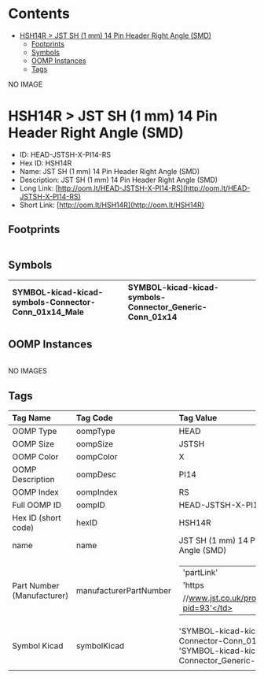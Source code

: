 



Contents
========

* [HSH14R > JST SH (1 mm) 14 Pin Header Right Angle (SMD)](#hsh14r--jst-sh-1-mm-14-pin-header-right-angle-smd)
	* [Footprints](#footprints)
	* [Symbols](#symbols)
	* [OOMP Instances](#oomp-instances)
	* [Tags](#tags)
  
NO IMAGE  
# HSH14R > JST SH (1 mm) 14 Pin Header Right Angle (SMD)

- ID: HEAD-JSTSH-X-PI14-RS
- Hex ID: HSH14R
- Name: JST SH (1 mm) 14 Pin Header Right Angle (SMD)
- Description: JST SH (1 mm) 14 Pin Header Right Angle (SMD)
- Long Link: [http://oom.lt/HEAD-JSTSH-X-PI14-RS](http://oom.lt/HEAD-JSTSH-X-PI14-RS)
- Short Link: [http://oom.lt/HSH14R](http://oom.lt/HSH14R)

## Footprints
  

||||
| :--- | :--- | :--- |

## Symbols
  

|![]()<br>SYMBOL-kicad-kicad-symbols-Connector-Conn_01x14_Male|![]()<br>SYMBOL-kicad-kicad-symbols-Connector_Generic-Conn_01x14||
| :--- | :--- | :--- |

## OOMP Instances
  

||||
| :--- | :--- | :--- |
  
NO IMAGES  
## Tags
  

|Tag Name|Tag Code|Tag Value|
| :--- | :--- | :--- |
|OOMP Type|oompType|HEAD|
|OOMP Size|oompSize|JSTSH|
|OOMP Color|oompColor|X|
|OOMP Description|oompDesc|PI14|
|OOMP Index|oompIndex|RS|
|Full OOMP ID|oompID|HEAD-JSTSH-X-PI14-RS|
|Hex ID (short code)|hexID|HSH14R|
|name|name|JST SH (1 mm) 14 Pin Header Right Angle (SMD)|
|Part Number (Manufacturer)|manufacturerPartNumber|<table><tr><td>'partLink'</td></tr><tr><td> 'https</td></tr><tr><td>//www.jst.co.uk/productSeries.php?pid=93'</td></tr></table>|
|Symbol Kicad|symbolKicad|'SYMBOL-kicad-kicad-symbols-Connector-Conn_01x14_Male', 'SYMBOL-kicad-kicad-symbols-Connector_Generic-Conn_01x14'|
||||
